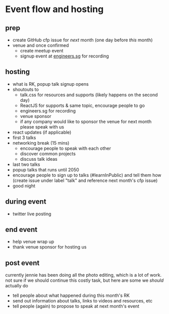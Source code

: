 # Event flow and hosting

prep
---
- create GitHub cfp issue for _next_ month (one day before _this_ month)
- venue and once confirmed
  + create meetup event
  + signup event at [engineers.sg](https://bit.ly/esg-schedule) for recording


hosting
---
- what is RK, popup talk signup opens
- shoutouts to
  + talk.css for resources and supports (likely happens on the second day)
  + ReactJS for supports & same topic, encourage people to go
  + engineers.sg for recording
  + venue sponsor
  + if any company would like to sponsor the venue for next month please speak with us
- react updates (if applicable)
- first 3 talks
- networking break (15 mins)
  + encourage people to speak with each other
  + discover common projects
  + discuss talk ideas
- last two talks
- popup talks that runs until 2050
- encourage people to sign up to talks (#learnInPublic) and tell them how (create issue under label "talk" and reference next month's cfp issue)
- good night

during event
---
- twitter live posting

end event
---
- help venue wrap up
- thank venue sponsor for hosting us

post event
---
currently jennie has been doing all the photo editing, which is a lot of work. not sure if we should continue this costly task, but here are some we _should_ actually do
- tell people about what happened during this month's RK
- send out information about talks, links to videos and resources, etc
- tell people (again) to propose to speak at next month's event
